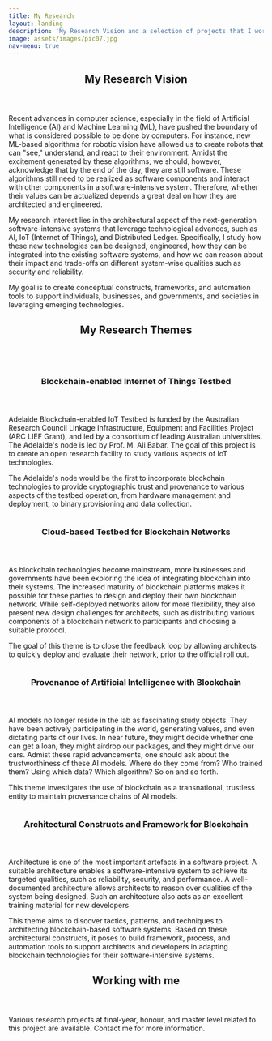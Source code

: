 ```yaml
---
title: My Research
layout: landing
description: 'My Research Vision and a selection of projects that I work on'
image: assets/images/pic07.jpg
nav-menu: true
---
```


<!-- Main -->
<div id="main">

<!-- One -->
<section id="one">
	<div class="inner">
		<header class="major">
			<h2>My Research Vision</h2>
		</header>
		<p>Recent advances in computer science, especially in the field of Artificial Intelligence (AI) and Machine Learning (ML), have pushed the boundary of what is considered possible to be done by computers. For instance, new ML-based algorithms for robotic vision have allowed us to create robots that can "see," understand, and react to their environment. Amidst the excitement generated by these algorithms, we should, however, acknowledge that by the end of the day, they are still software. These algorithms still need to be realized as software components and interact with other components in a software-intensive system. Therefore, whether their values can be actualized depends a great deal on how they are architected and engineered.</p>
 		<p>My research interest lies in the architectural aspect of the next-generation software-intensive systems that leverage technological advances, such as AI, IoT (Internet of Things), and Distributed Ledger. Specifically, I study how these new technologies can be designed, engineered, how they can be integrated into the existing software systems, and how we can reason about their impact and trade-offs on different system-wise qualities such as security and reliability.</p>
 		<p>My goal is to create conceptual constructs, frameworks, and automation tools to support individuals, businesses, and governments, and societies in leveraging emerging technologies.</p>
	</div>
</section>

<!-- Two -->
<section id="two" class="spotlights">
	<header class="major">
		<h2>My Research Themes</h2>
	</header>
	<section>
		<a href="" class="image">
			<img src="{% link assets/images/landing-iot-project.jpg %}" alt="" data-position="center center" />
		</a>
		<div class="content">
			<div class="inner">
				<header class="major">
					<h3>Blockchain-enabled Internet of Things Testbed</h3>
				</header>
				<p>Adelaide Blockchain-enabled IoT Testbed is funded by the Australian Research Council Linkage Infrastructure, Equipment and Facilities Project (ARC LIEF Grant), and led by a consortium of leading Australian universities. The Adelaide's node is led by Prof. M. Ali Babar. The goal of this project is to create an open research facility to study various aspects of IoT technologies.</p>
				<p>The Adelaide's node would be the first to incorporate blockchain technologies to provide cryptographic trust and provenance to various aspects of the testbed operation, from hardware management and deployment, to binary provisioning and data collection.</p>
				<!-- <ul class="actions">
					<li><a href="generic.html" class="button">Learn more</a></li>
				</ul> -->
			</div>
		</div>
	</section>
	<section>
		<a href="" class="image">
			<img src="{% link assets/images/landing-bc-project.jpg %}" alt="" data-position="top center" />
		</a>
		<div class="content">
			<div class="inner">
				<header class="major">
					<h3>Cloud-based Testbed for Blockchain Networks</h3>
				</header>
				<p>As blockchain technologies become mainstream, more businesses and governments have been exploring the idea of integrating blockchain into their systems. The increased maturity of blockchain platforms makes it possible for these parties to design and deploy their own blockchain network. While self-deployed networks allow for more flexibility, they also present new design challenges for architects, such as distributing various components of a blockchain network to participants and choosing a suitable protocol.</p>
				<p>The goal of this theme is to close the feedback loop by allowing architects to quickly deploy and evaluate their network, prior to the official roll out. </p>
				<!-- <ul class="actions">
					<li><a href="generic.html" class="button">Learn more</a></li>
				</ul> -->
			</div>
		</div>
	</section>
	<section>
		<a href="" class="image">
			<img src="{% link assets/images/landing-ai-project.jpg %}" alt="" data-position="25% 25%" />
		</a>
		<div class="content">
			<div class="inner">
				<header class="major">
					<h3>Provenance of Artificial Intelligence with Blockchain</h3>
				</header>
				<p>AI models no longer reside in the lab as fascinating study objects. They have been actively participating in the world, generating values, and even dictating parts of our lives. In near future, they might decide whether one can get a loan, they might airdrop our packages, and they might drive our cars. Admist these rapid advancements, one should ask about the trustworthiness of these AI models. Where do they come from? Who trained them? Using which data? Which algorithm? So on and so forth.</p>
				<p>This theme investigates the use of blockchain as a transnational, trustless entity to maintain provenance chains of AI models. </p>
				<!-- <ul class="actions">
					<li><a href="generic.html" class="button">Learn more</a></li>
				</ul> -->
			</div>
		</div>
	</section>
	<section>
		<a href="" class="image">
			<img src="{% link assets/images/landing-arch-project.jpg %}" alt="" data-position="25% 25%" />
		</a>
		<div class="content">
			<div class="inner">
				<header class="major">
					<h3>Architectural Constructs and Framework for Blockchain</h3>
				</header>
				<p>Architecture is one of the most important artefacts in a software project. A suitable architecture enables a software-intensive system to achieve its targeted qualities, such as reliability, security, and performance. A well-documented architecture allows architects to reason over qualities of the system being designed. Such an architecture also acts as an excellent training material for new developers</p>
				<p>This theme aims to discover tactics, patterns, and techniques to architecting blockchain-based software systems. Based on these architectural constructs, it poses to build framework, process, and automation tools to support architects and developers in adapting blockchain technologies for their software-intensive systems.</p>
				<!-- <ul class="actions">
					<li><a href="generic.html" class="button">Learn more</a></li>
				</ul> -->
			</div>
		</div>
	</section>
</section>

<!-- Three -->
<section id="three">
	<div class="inner">
		<header class="major">
			<h2>Working with me</h2>
		</header>
		<p>Various research projects at final-year, honour, and master level related to this project are available. Contact me for more information.</p>
		<!-- <ul class="actions">
			<li><a href="generic.html" class="button next">Get Started</a></li>
		</ul> -->
	</div>
</section>

</div>
